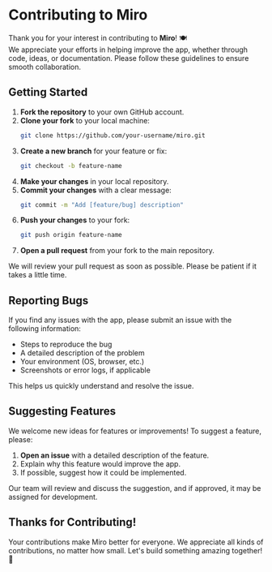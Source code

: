 # Contributing to Miro

Thank you for your interest in contributing to **Miro**! 🍽️  
We appreciate your efforts in helping improve the app, whether through code, ideas, or documentation. Please follow these guidelines to ensure smooth collaboration.

## Getting Started

1. **Fork the repository** to your own GitHub account.
2. **Clone your fork** to your local machine:
   ```bash
   git clone https://github.com/your-username/miro.git
    ```
3. **Create a new branch** for your feature or fix:
    ```bash
    git checkout -b feature-name
    ```
4. **Make your changes** in your local repository.
5. **Commit your changes** with a clear message:
    ```bash
    git commit -m "Add [feature/bug] description"
    ```
6. **Push your changes** to your fork:
    ```bash
    git push origin feature-name
    ```
7. **Open a pull request** from your fork to the main repository.

We will review your pull request as soon as possible. Please be patient if it takes a little time.

## Reporting Bugs
If you find any issues with the app, please submit an issue with the following information:

- Steps to reproduce the bug
- A detailed description of the problem
- Your environment (OS, browser, etc.)
- Screenshots or error logs, if applicable

This helps us quickly understand and resolve the issue.

## Suggesting Features
We welcome new ideas for features or improvements! To suggest a feature, please:

1. **Open an issue** with a detailed description of the feature.
2. Explain why this feature would improve the app.
3. If possible, suggest how it could be implemented.

Our team will review and discuss the suggestion, and if approved, it may be assigned for development.

## Thanks for Contributing!

Your contributions make Miro better for everyone. We appreciate all kinds of contributions, no matter how small. Let's build something amazing together! 🚀
 